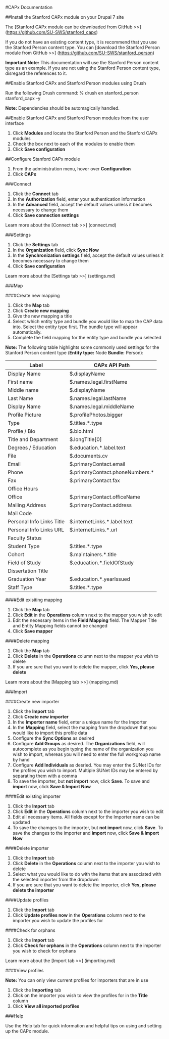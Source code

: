 #CAPx Documentation

##Install the Stanford CAPx module on your Drupal 7 site

The [Stanford CAPx module can be downloaded from GitHub >>] (https://github.com/SU-SWS/stanford_capx)

If you do not have an existing content type, it is recommend that you use the Stanford Person content type. You can [download the Stanford Person module from GitHub >>] (https://github.com/SU-SWS/stanford_person)

**Important Note:** This documentation will use the Stanford Person content type as an example. If you are not using the Stanford Person content type, disregard the references to it.

##Enable Stanford CAPx and Stanford Person modules using Drush

Run the following Drush command: % drush en stanford_person stanford_capx -y

**Note:** Dependencies should be automagically handled.

##Enable Stanford CAPx and Stanford Person modules from the user interface

1. Click **Modules** and locate the Stanford Person and the Stanford CAPx modules
2. Check the box next to each of the modules to enable them
3. Click **Save configuration**

##Configure Stanford CAPx module

1. From the administration menu, hover over **Configuration**
2. Click **CAPx**

###Connect

1. Click the **Connect** tab
2. In the **Authorization** field, enter your authentication information
3. In the **Advanced** field, accept the default values unless it becomes necessary to change them
4. Click **Save connection settings**
 
Learn more about the [Connect tab >>] (connect.md)

###Settings

1. Click the **Settings** tab
2. In the **Organization** field, click **Sync Now**
3. In the **Synchronization settings** field, accept the default values unless it becomes necessary to change them
4. Click **Save configuration**

Learn more about the [Settings tab >>] (settings.md)

###Map

####Create new mapping

1. Click the **Map** tab
2. Click **Create new mapping**
3. Give the new mapping a title
4. Select which entity type and bundle you would like to map the CAP data into. Select the entity type first. The bundle type will appear automatically.
5. Complete the field mapping for the entity type and bundle you selected

**Note:** The following table highlights some commonly used settings for the Stanford Person content type (**Entity type:** Node **Bundle:** Person):

Label | CAPx API Path
--- | ---
Display Name |	$.displayName
First name |	$.names.legal.firstName
Middle name |	$.displayName
Last Name |	$.names.legal.lastName
Display Name |	$.names.legal.middleName
Profile Picture |	$.profilePhotos.bigger
Type |	$.titles.*.type
Profile / Bio |	$.bio.html
Title and Department | $.longTitle[0]
Degrees / Education |	$.education.*.label.text
File |	$.documents.cv
Email |	$.primaryContact.email
Phone |	$.primaryContact.phoneNumbers.*
Fax |	$.primaryContact.fax
Office Hours |	
Office | $.primaryContact.officeName
Mailing Address | $.primaryContact.address
Mail Code |	
Personal Info Links Title | $.internetLinks.*.label.text
Personal Info Links URL | $.internetLinks.*.url
Faculty Status | 
Student Type | $.titles.*.type
Cohort |$.maintainers.*.title
Field of Study | $.education.*.fieldOfStudy
Dissertation Title | 
Graduation Year | $.education.*.yearIssued
Staff Type | $.titles.*.type

####Edit exisiting mapping

1. Click the **Map** tab
2. Click **Edit** in the **Operations** column next to the mapper you wish to edit
3. Edit the necessary items in the **Field Mapping** field. The Mapper Title and Entity Mapping fields cannot be changed
4. Click **Save mapper**

####Delete mapping

1. Click the **Map** tab
2. Click **Delete** in the **Operations** column next to the mapper you wish to delete
3. If you are sure that you want to delete the mapper, click **Yes, please delete**

Learn more about the [Mapping tab >>] (mapping.md)

###Import

####Create new importer

1. Click the **Import** tab
2. Click **Create new importer**
3. In the **Importer name** field, enter a unique name for the Importer
4. In the **Mapping** field, select the mapping from the dropdown that you would like to import this profile data
5. Configure the **Sync Options** as desired
6. Configure **Add Groups** as desired. The **Organizations** field, will autocomplete as you begin typing the name of the organization you wish to import, whereas you will need to enter the full workgroup name by hand
7. Configure  **Add Individuals** as desried. You may enter the SUNet IDs for the profiles you wish to import. Multiple SUNet IDs may be entered by separating them with a comma
8. To save the importer, but **not import** now, click **Save**. To save and **import** now, click **Save & Import Now**

####Edit existing importer

1. Click the **Import** tab
2. Click **Edit** in the **Operations** column next to the importer you wish to edit
3. Edit all necessary items. All fields except for the Importer name can be updated
4. To save the chamges to the importer, but **not import** now, click **Save**. To save the changes to the importer and **import** now, click **Save & Import Now**

####Delete importer

1. Click the **Import** tab
2. Click **Delete** in the **Operations** column next to the importer you wish to delete
3. Select what you would like to do with the items that are associated with the selected importer from the dropdown
3. If you are sure that you want to delete the importer, click **Yes, please delete the importer**

####Update profiles

1. Click the **Import** tab
2. Click **Update profiles now** in the **Operations** column next to the importer you wish to update the profiles for

####Check for orphans

1. Click the **Import** tab
2. Click **Check for orphans** in the **Operations** column next to the importer you wish to check for orphans

Learn more about the [Import tab >>] (importing.md)

####View profiles

**Note:** You can only view current profiles for importers that are in use

1. Click the **Importing** tab
2. Click on the importer you wish to view the profiles for in the **Title** column
3. Click **View all imported profiles**

###Help

Use the Help tab for quick information and helpful tips on using and setting up the CAPx module.
